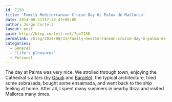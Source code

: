 ```yaml
---
id: 7150
title: 'Family Mediterranean Cruise Day 6: Palma de Mallorca'
date: 2014-08-31T17:28:47+00:00
author: Jorge Cortell
layout: post
guid: http://blog.cortell.net/?p=7150
permalink: /blog/2014/08/31/family-mediterranean-cruise-day-6-palma-de-mallorca/
categories:
  - General
  - "Life's pleasures"
  - Personal
---
```

The day at Palma was very nice. We strolled through town, enjoying the Cathedral`s altars (by <a href="http://www.catedraldemallorca.info/principal/es/patrimonio/arte/gaudi-menuitem" title="http://www.catedraldemallorca.info/principal/es/patrimonio/arte/gaudi-menuitem" target="_blank">Gaudi</a> and <a href="http://www.catedraldemallorca.info/principal/es/barcelo" title="http://www.catedraldemallorca.info/principal/es/barcelo" target="_blank">Barceló</a>), the typical architecture, tried some sobrasada, bought some ensaimada, and went back to the ship feeling at home. After all, I spent many summers in nearby Ibiza and visited Mallorca many times.